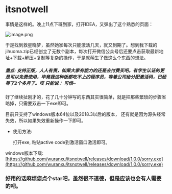 # itsnotwell

事情是这样的。晚上11点下班到家，打开IDEA，又弹出了这个熟悉的页面：


![image.png](https://upload-images.jianshu.io/upload_images/6053915-e82a4ba59cc98cb8.png?imageMogr2/auto-orient/strip%7CimageView2/2/w/1240)

于是找到救星晓梦，虽然她家每次只能激活几天，就又到期了。想到我下载的jihuoma.zip已经创立了无数个副本，每次打开微信公众号后还要点击获取最新地址+下载+解压+复制等复杂的操作，于是就萌生了做这么个东西的想法。

##### 重点: 支持正版，人人有责，如果大家有能力的还是去付费买吧。有学生认证的更是可以免费使用，毕竟我这种饭都吃不上的程序员，等着公司给分配激活码，已经等了2个多月了。哎 只能说： 可惜~

好了继续扯刚才的，花了几十分钟写的东西其实很简单，就是把那些繁琐的步骤省略掉，只需要双击一下exe即可。

目前只支持了windows版本64位以及2018.3以后的版本， 还有就是因为源头经常失效，所以如果失效重新操作一下即可。

- 使用方法:

  打开exe, 粘贴active code到激活窗口激活即可。

windows版本下载:
[https://github.com/wuranxu/itsnotwell/releases/download/1.0.0/sorry.exe](https://github.com/wuranxu/itsnotwell/releases/download/1.0.0/sorry.exe)


### 好用的话麻烦您点个star吧，虽然很不道德，但是应该也会有人需要的吧。
